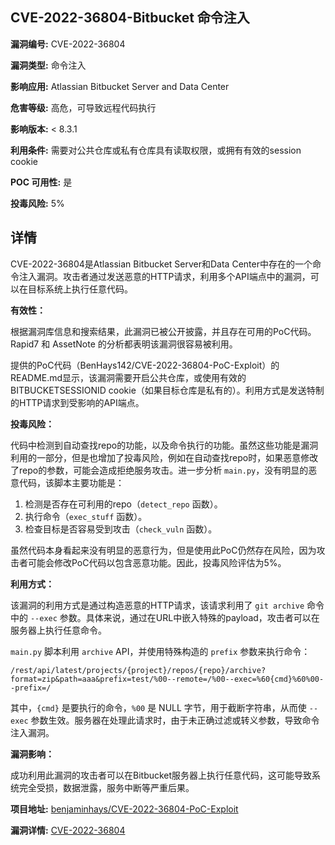 ## CVE-2022-36804-Bitbucket 命令注入

**漏洞编号:** CVE-2022-36804

**漏洞类型:** 命令注入

**影响应用:** Atlassian Bitbucket Server and Data Center

**危害等级:** 高危，可导致远程代码执行

**影响版本:** < 8.3.1

**利用条件:** 需要对公共仓库或私有仓库具有读取权限，或拥有有效的session cookie

**POC 可用性:** 是

**投毒风险:** 5%

## 详情

CVE-2022-36804是Atlassian Bitbucket Server和Data Center中存在的一个命令注入漏洞。攻击者通过发送恶意的HTTP请求，利用多个API端点中的漏洞，可以在目标系统上执行任意代码。

**有效性：**

根据漏洞库信息和搜索结果，此漏洞已被公开披露，并且存在可用的PoC代码。Rapid7 和 AssetNote 的分析都表明该漏洞很容易被利用。

提供的PoC代码（BenHays142/CVE-2022-36804-PoC-Exploit）的README.md显示，该漏洞需要开启公共仓库，或使用有效的BITBUCKETSESSIONID cookie（如果目标仓库是私有的）。利用方式是发送特制的HTTP请求到受影响的API端点。

**投毒风险：**

代码中检测到自动查找repo的功能，以及命令执行的功能。虽然这些功能是漏洞利用的一部分，但是也增加了投毒风险，例如在自动查找repo时，如果恶意修改了repo的参数，可能会造成拒绝服务攻击。进一步分析 `main.py`，没有明显的恶意代码，该脚本主要功能是：

1.  检测是否存在可利用的repo（`detect_repo` 函数）。
2.  执行命令（`exec_stuff` 函数）。
3.  检查目标是否容易受到攻击（`check_vuln` 函数）。

虽然代码本身看起来没有明显的恶意行为，但是使用此PoC仍然存在风险，因为攻击者可能会修改PoC代码以包含恶意功能。因此，投毒风险评估为5%。

**利用方式：**

该漏洞的利用方式是通过构造恶意的HTTP请求，该请求利用了 `git archive` 命令中的 `--exec` 参数。具体来说，通过在URL中嵌入特殊的payload，攻击者可以在服务器上执行任意命令。

`main.py` 脚本利用 `archive` API，并使用特殊构造的 `prefix` 参数来执行命令：

```
/rest/api/latest/projects/{project}/repos/{repo}/archive?format=zip&path=aaa&prefix=test/%00--remote=/%00--exec=%60{cmd}%60%00--prefix=/
```

其中，`{cmd}` 是要执行的命令，`%00` 是 NULL 字节，用于截断字符串，从而使 `--exec` 参数生效。服务器在处理此请求时，由于未正确过滤或转义参数，导致命令注入漏洞。

**漏洞影响：**

成功利用此漏洞的攻击者可以在Bitbucket服务器上执行任意代码，这可能导致系统完全受损，数据泄露，服务中断等严重后果。

**项目地址:** [benjaminhays/CVE-2022-36804-PoC-Exploit](https://github.com/benjaminhays/CVE-2022-36804-PoC-Exploit)

**漏洞详情:** [CVE-2022-36804](https://nvd.nist.gov/vuln/detail/CVE-2022-36804)